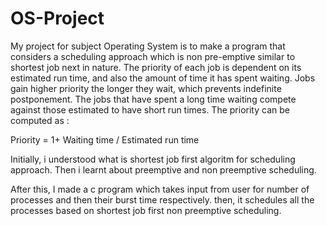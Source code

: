 # OS-Project

My project for subject Operating System is to make a program that considers a scheduling approach which is non pre-emptive similar to shortest job next in nature. The priority of each job is dependent on its estimated run time, and also the amount of time it has spent waiting. Jobs gain higher priority the longer they wait, which prevents indefinite postponement. The jobs that have spent a long time waiting compete against those estimated to have short run times. The priority can be computed as :

Priority = 1+ Waiting time / Estimated run time

Initially, i understood what is shortest job first algoritm for scheduling approach. Then i learnt about preemptive and non preemptive scheduling. 

After this, I made a c program which takes input from user for number of processes and then their burst time respectively. then, it schedules all the processes based on shortest job first non preemptive scheduling.
